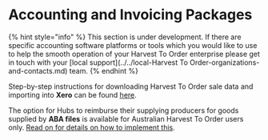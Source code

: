 # Accounting and Invoicing Packages

{% hint style="info" %}
This section is under development. If there are specific accounting software platforms or tools which you would like to use to help the smooth operation of your Harvest To Order enterprise please get in touch with your [local support](../../local-Harvest To Order-organizations-and-contacts.md) team.
{% endhint %}

Step-by-step instructions for downloading Harvest To Order sale data and importing into **Xero** can be found [here](../../basic-features/reports.md#xero-invoices).

The option for Hubs to reimburse their supplying producers for goods supplied by **ABA files** is available for Australian Harvest To Order users only. [Read on for details on how to implement this](paying-suppliers.md).



